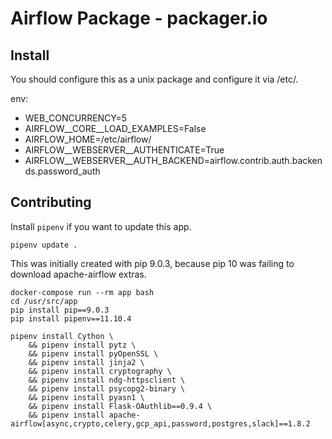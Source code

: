 # Airflow Package - packager.io

## Install


You should configure this as a unix package and configure it via /etc/.

env:
  - WEB_CONCURRENCY=5
  - AIRFLOW__CORE__LOAD_EXAMPLES=False
  - AIRFLOW_HOME=/etc/airflow/
  - AIRFLOW__WEBSERVER__AUTHENTICATE=True
  - AIRFLOW__WEBSERVER__AUTH_BACKEND=airflow.contrib.auth.backends.password_auth


## Contributing

Install `pipenv` if you want to update this app.

```
pipenv update .
```

This was initially created with pip 9.0.3, because pip 10 was failing to download apache-airflow extras.

```
docker-compose run --rm app bash
cd /usr/src/app
pip install pip==9.0.3
pip install pipenv==11.10.4

pipenv install Cython \
    && pipenv install pytz \
    && pipenv install pyOpenSSL \
    && pipenv install jinja2 \
    && pipenv install cryptography \
    && pipenv install ndg-httpsclient \
    && pipenv install psycopg2-binary \
    && pipenv install pyasn1 \
    && pipenv install Flask-OAuthlib==0.9.4 \
    && pipenv install apache-airflow[async,crypto,celery,gcp_api,password,postgres,slack]==1.8.2

```
